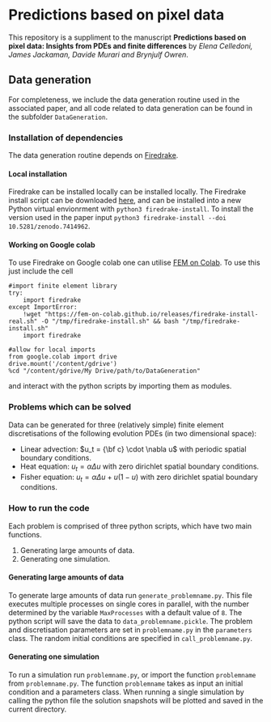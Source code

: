 # Predictions based on pixel data

This repository is a suppliment to the manuscript **Predictions based on pixel data: Insights from PDEs and finite differences** by _Elena Celledoni, James Jackaman, Davide Murari and Brynjulf Owren_. 



## Data generation

For completeness, we include the data generation routine used in the associated paper, and all code related to data generation can be found in the subfolder `DataGeneration`. 

### Installation of dependencies

The data generation routine depends on [Firedrake](https://www.firedrakeproject.org).

#### Local installation

Firedrake can be installed locally can be installed locally. The Firedrake install script can be downloaded [here](https://www.firedrakeproject.org/download.html), and can be installed into a new Python virtual envionrment with `python3 firedrake-install`. To install the version used in the paper input `python3 firedrake-install --doi 10.5281/zenodo.7414962`.

#### Working on Google colab

To use Firedrake on Google colab one can utilise [FEM on Colab](https://fem-on-colab.github.io). To use this just include the cell

```
#import finite element library
try:
    import firedrake
except ImportError:
    !wget "https://fem-on-colab.github.io/releases/firedrake-install-real.sh" -O "/tmp/firedrake-install.sh" && bash "/tmp/firedrake-install.sh"
    import firedrake
    
#allow for local imports
from google.colab import drive
drive.mount('/content/gdrive')
%cd "/content/gdrive/My Drive/path/to/DataGeneration"
```

and interact with the python scripts by importing them as modules.

### Problems which can be solved

Data can be generated for three (relatively simple) finite element discretisations of the following evolution PDEs (in two dimensional space):

- Linear advection: $u_t = {\bf c} \cdot \nabla u$ with periodic spatial boundary conditions.
- Heat equation: $u_t = \alpha \Delta u$ with zero dirichlet spatial boundary conditions.
- Fisher equation: $u_t = \alpha \Delta u + u(1-u)$ with zero dirichlet spatial boundary conditions.

### How to run the code

Each problem is comprised of three python scripts, which have two main functions. 

1. Generating large amounts of data.
2. Generating one simulation.

#### Generating large amounts of data

To generate large amounts of data run `generate_problemname.py`. This file executes multiple processes on single cores in parallel, with the number determined by the variable `MaxProcesses` with a default value of `8`. The python script will save the data to `data_problemname.pickle`. The problem and discretisation parameters are set in `problemname.py` in the `parameters` class. The random initial conditions are specified in `call_problemname.py`.

#### Generating one simulation

To run a simulation run `problemname.py`, or import the function `problemname` from `problemname.py`. The function `problemname` takes as input an initial condition and a parameters class. When running a single simulation by calling the python file the solution snapshots will be plotted and saved in the current directory.